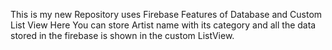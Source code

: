 This is my new Repository uses Firebase Features of Database and Custom List View
Here You can store Artist name with its category and all the data stored in the firebase is shown in the custom ListView.

